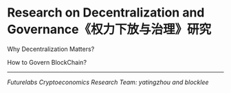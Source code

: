 
# Research on Decentralization and Governance《权力下放与治理》研究



Why Decentralization Matters? 

How to Govern BlockChain?



-----

_Futurelabs Cryptoeconomics Research Team: yatingzhou and blocklee_  

